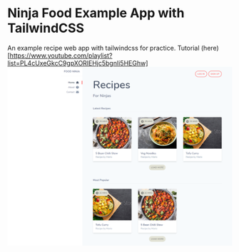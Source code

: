 # Ninja Food Example App with TailwindCSS
An example recipe web app with tailwindcss for practice. Tutorial (here)[https://www.youtube.com/playlist?list=PL4cUxeGkcC9gpXORlEHjc5bgnIi5HEGhw]
<br>
<img src="./example.png">